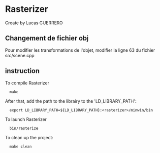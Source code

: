 # Rasterizer

Create by Lucas GUERRERO

## Changement de fichier obj

Pour modifier les transformations de l'objet, modifier la ligne 63 du fichier src/scene.cpp

## instruction

To compile Rasterizer

```
  make
```

After that, add the path to the librairy to the 'LD_LIBRARY_PATH':  

```
  export LD_LIBRARY_PATH=${LD_LIBRARY_PATH}:<rasterizer>/minwin/bin
```

To launch Rasterizer

```
  bin/rasterize
```


To clean up the project:

```
  make clean
```
